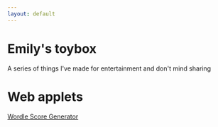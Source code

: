 ```yaml
---
layout: default
---
```


# Emily's toybox
A series of things I've made for entertainment and don't mind sharing

# Web applets
[Wordle Score Generator]("/wordle_score")
